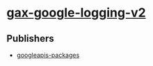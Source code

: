 # [gax-google-logging-v2](https://pypi.org/project/gax-google-logging-v2)



## Publishers
- [googleapis-packages](https://pypi.org/user/googleapis-packages)

